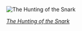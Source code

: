 
![The Hunting of the Snark](https://upload.wikimedia.org/wikipedia/commons/thumb/2/2a/Lewis_Carroll_-_Henry_Holiday_-_Hunting_of_the_Snark_-_Plate_6.jpg/450px-Lewis_Carroll_-_Henry_Holiday_-_Hunting_of_the_Snark_-_Plate_6.jpg)

*[The Hunting of the Snark](https://wikipedia.org/wiki/File:Lewis_Carroll_-_Henry_Holiday_-_Hunting_of_the_Snark_-_Plate_6.jpg)*
